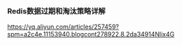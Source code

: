 ### Redis数据过期和淘汰策略详解
https://yq.aliyun.com/articles/257459?spm=a2c4e.11153940.blogcont278922.8.2da34914Nlix4G
